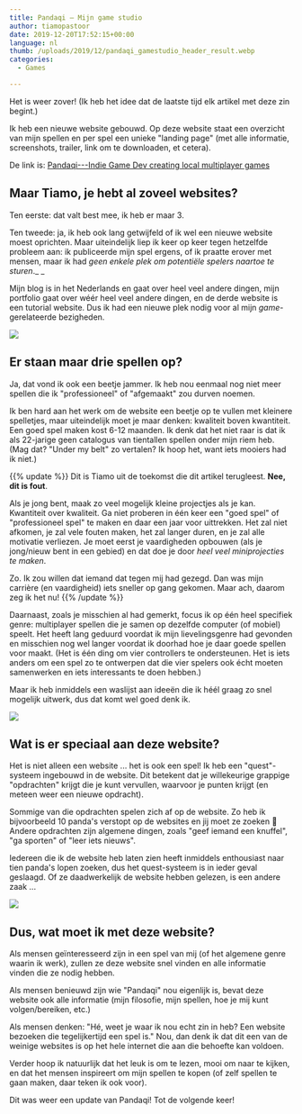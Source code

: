 ```yaml
---
title: Pandaqi – Mijn game studio
author: tiamopastoor
date: 2019-12-20T17:52:15+00:00
language: nl
thumb: /uploads/2019/12/pandaqi_gamestudio_header_result.webp
categories:
  - Games

---
```

Het is weer zover! (Ik heb het idee dat de laatste tijd elk artikel met deze zin begint.)

Ik heb een nieuwe website gebouwd. Op deze website staat een overzicht van mijn spellen en per spel een unieke "landing page" (met alle informatie, screenshots, trailer, link om te downloaden, et cetera).

De link is: [Pandaqi---Indie Game Dev creating local multiplayer games][1]


## Maar Tiamo, je hebt al zoveel websites?

Ten eerste: dat valt best mee, ik heb er maar 3.

Ten tweede: ja, ik heb ook lang getwijfeld of ik wel een nieuwe website moest oprichten. Maar uiteindelijk liep ik keer op keer tegen hetzelfde probleem aan: ik publiceerde mijn spel ergens, of ik praatte erover met mensen, maar ik had _geen enkele plek om potentiële spelers naartoe te sturen_._ _

Mijn blog is in het Nederlands en gaat over heel veel andere dingen, mijn portfolio gaat over wéér heel veel andere dingen, en de derde website is een tutorial website. Dus ik had een nieuwe plek nodig voor al mijn _game_-gerelateerde bezigheden.

![](/uploads/2021/09/pandaqi-website-1_result.webp)

## Er staan maar drie spellen op?

Ja, dat vond ik ook een beetje jammer. Ik heb nou eenmaal nog niet meer spellen die ik "professioneel" of "afgemaakt" zou durven noemen.

Ik ben hard aan het werk om de website een beetje op te vullen met kleinere spelletjes, maar uiteindelijk moet je maar denken: kwaliteit boven kwantiteit. Een goed spel maken kost 6-12 maanden. Ik denk dat het niet raar is dat ik als 22-jarige geen catalogus van tientallen spellen onder mijn riem heb. (Mag dat? "Under my belt" zo vertalen? Ik hoop het, want iets mooiers had ik niet.)

{{% update %}}
Dit is Tiamo uit de toekomst die dit artikel terugleest. **Nee, dit is fout**. 

Als je jong bent, maak zo veel mogelijk kleine projectjes als je kan. Kwantiteit over kwaliteit. Ga niet proberen in één keer een "goed spel" of "professioneel spel" te maken en daar een jaar voor uittrekken. Het zal niet afkomen, je zal vele fouten maken, het zal langer duren, en je zal alle motivatie verliezen. Je moet eerst je vaardigheden opbouwen (als je jong/nieuw bent in een gebied) en dat doe je door _heel veel miniprojecties te maken_.

Zo. Ik zou willen dat iemand dat tegen mij had gezegd. Dan was mijn carrière (en vaardigheid) iets sneller op gang gekomen. Maar ach, daarom zeg ik het nu!
{{% /update %}}

Daarnaast, zoals je misschien al had gemerkt, focus ik op één heel specifiek genre: multiplayer spellen die je samen op dezelfde computer (of mobiel) speelt. Het heeft lang geduurd voordat ik mijn lievelingsgenre had gevonden en misschien nog wel langer voordat ik doorhad hoe je daar goede spellen voor maakt. (Het is één ding om vier controllers te ondersteunen. Het is iets anders om een spel zo te ontwerpen dat die vier spelers ook écht moeten samenwerken en iets interessants te doen hebben.)

Maar ik heb inmiddels een waslijst aan ideeën die ik héél graag zo snel mogelijk uitwerk, dus dat komt wel goed denk ik.

![](/uploads/2021/09/pandaqi-website-2_result)

## Wat is er speciaal aan deze website?

Het is niet alleen een website ... het is ook een spel! Ik heb een "quest"-systeem ingebouwd in de website. Dit betekent dat je willekeurige grappige "opdrachten" krijgt die je kunt vervullen, waarvoor je punten krijgt (en meteen weer een nieuwe opdracht).

Sommige van die opdrachten spelen zich af op de website. Zo heb ik bijvoorbeeld 10 panda's verstopt op de websites en jij moet ze zoeken 🙂 Andere opdrachten zijn algemene dingen, zoals "geef iemand een knuffel", "ga sporten" of "leer iets nieuws".

Iedereen die ik de website heb laten zien heeft inmiddels enthousiast naar tien panda's lopen zoeken, dus het quest-systeem is in ieder geval geslaagd. Of ze daadwerkelijk de website hebben gelezen, is een andere zaak ...

![](/uploads/2021/09/pandaqi-website-3_result)

## Dus, wat moet ik met deze website?

Als mensen geïnteresseerd zijn in een spel van mij (of het algemene genre waarin ik werk), zullen ze deze website snel vinden en alle informatie vinden die ze nodig hebben.

Als mensen benieuwd zijn wie "Pandaqi" nou eigenlijk is, bevat deze website ook alle informatie (mijn filosofie, mijn spellen, hoe je mij kunt volgen/bereiken, etc.)

Als mensen denken: "Hé, weet je waar ik nou echt zin in heb? Een website bezoeken die tegelijkertijd een spel is." Nou, dan denk ik dat dit een van de weinige websites is op het hele internet die aan die behoefte kan voldoen.

Verder hoop ik natuurlijk dat het leuk is om te lezen, mooi om naar te kijken, en dat het mensen inspireert om mijn spellen te kopen (of zelf spellen te gaan maken, daar teken ik ook voor).

Dit was weer een update van Pandaqi! Tot de volgende keer!

 [1]: https://pandaqi.com
 [2]: /uploads/2021/09/pandaqi-website-1_result.webp
 [3]: /uploads/2021/09/pandaqi-website-2_result.webp
 [4]: /uploads/2021/09/pandaqi-website-3_result.webp